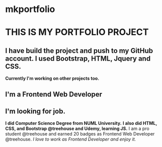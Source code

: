 # mkportfolio
# THIS IS MY PORTFOLIO PROJECT
## I have build the project and push to my GitHub account. I used Bootstrap, HTML, Jquery and CSS.
**Currently I'm working on other projects too.**
## I'm a Frontend Web Developer
## I'm looking for job.
**I did Computer Science Degree from NUML University.**
**I also did HTML, CSS,  and Bootstrap @treehouse and Udemy, learning JS.**
I am a pro student @treehouse and earned 20 badges as Frontend Web Developer @treehouse.
*I love to work as Frontend Developer and enjoy it.*
